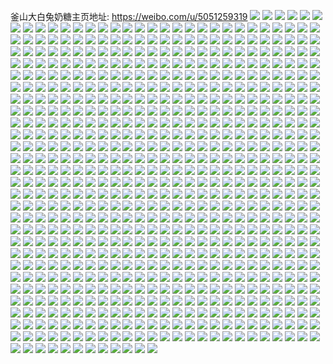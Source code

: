 釜山大白兔奶糖主页地址: https://weibo.com/u/5051259319 
![](https://wx4.sinaimg.cn/mw2000/005vQzivly1h8s12c1ojtj31o01o07wh.jpg) 
![](https://wx4.sinaimg.cn/mw2000/005vQzivly1h8s12edzi9j31o01o0e81.jpg) 
![](https://wx4.sinaimg.cn/mw2000/005vQzivly1h8s12ot59ej32c02c0npe.jpg) 
![](https://wx4.sinaimg.cn/mw2000/005vQzivly1h8s12qerikj325n25nx6p.jpg) 
![](https://wx4.sinaimg.cn/mw2000/005vQzivly1h8dmtsgbwcj30n00p6wig.jpg) 
![](https://wx4.sinaimg.cn/mw2000/005vQzivly1h8bzdpztocj31i51i54qf.jpg) 
![](https://wx4.sinaimg.cn/mw2000/005vQzivly1h8bzdnp9byj31o01o0qv5.jpg) 
![](https://wx4.sinaimg.cn/mw2000/005vQzivly1h8bzdp9x42j31o01o04qq.jpg) 
![](https://wx4.sinaimg.cn/mw2000/005vQzivly1h8bzdmaazhj31o01o0hdt.jpg) 
![](https://wx4.sinaimg.cn/mw2000/005vQzivly1h8bzdte116j32c02c0npd.jpg) 
![](https://wx4.sinaimg.cn/mw2000/005vQzivly1h8bzduf6y8j32c02c0x6p.jpg) 
![](https://wx4.sinaimg.cn/mw2000/005vQzivly1h8bzdv3fo9j31o01o0e81.jpg) 
![](https://wx4.sinaimg.cn/mw2000/005vQzivly1h7qig08lzdj30n01dstfx.jpg) 
![](https://wx4.sinaimg.cn/mw2000/005vQzivly1h77k68k82bj31og1oghdt.jpg) 
![](https://wx4.sinaimg.cn/mw2000/005vQzivly1h77k69orqqj31o01o0tgs.jpg) 
![](https://wx4.sinaimg.cn/mw2000/005vQzivly1h77k6b3pxej31o01o0amo.jpg) 
![](https://wx4.sinaimg.cn/mw2000/005vQzivly1h77k6ck1tyj31o01o0qfu.jpg) 
![](https://wx4.sinaimg.cn/mw2000/005vQzivly1h77k6hvoxfj313p13p79t.jpg) 
![](https://wx4.sinaimg.cn/mw2000/005vQzivly1h77k6jd4bqj31o01o0b2a.jpg) 
![](https://wx4.sinaimg.cn/mw2000/005vQzivly1h77k6k1pyxj31dt1dt7wh.jpg) 
![](https://wx4.sinaimg.cn/mw2000/005vQzivly1h6mosugth7j321f2pwhdu.jpg) 
![](https://wx4.sinaimg.cn/mw2000/005vQzivly1h6mosqqj3ej32c03404qq.jpg) 
![](https://wx4.sinaimg.cn/mw2000/005vQzivly1h6mossmggbj32c034016i.jpg) 
![](https://wx4.sinaimg.cn/mw2000/005vQzivly1h6moswezk6j32a631k7wi.jpg) 
![](https://wx4.sinaimg.cn/mw2000/005vQzivly1h6most7r6jj31mb17rqnf.jpg) 
![](https://wx4.sinaimg.cn/mw2000/005vQzivly1h6gyb1thxqj31o01o0x6p.jpg) 
![](https://wx4.sinaimg.cn/mw2000/005vQzivly1h6gyaysni4j32c02c0k6k.jpg) 
![](https://wx4.sinaimg.cn/mw2000/005vQzivly1h6gahcwqqwj30n01dstw4.jpg) 
![](https://wx4.sinaimg.cn/mw2000/005vQzivly1h5mme4k4lnj30n01ds7wh.jpg) 
![](https://wx4.sinaimg.cn/mw2000/005vQzivly1h5j7e4z008j30n01dsgru.jpg) 
![](https://wx4.sinaimg.cn/mw2000/005vQzivly1h5eqrs3acuj30n01dswso.jpg) 
![](https://wx4.sinaimg.cn/mw2000/005vQzivly1h5ep0ui3dvj31bj1ez7wh.jpg) 
![](https://wx4.sinaimg.cn/mw2000/005vQzivly1h5ep0wio1wj3334334hdu.jpg) 
![](https://wx4.sinaimg.cn/mw2000/005vQzivly1h5ep0xk0zwj31o01o0npd.jpg) 
![](https://wx4.sinaimg.cn/mw2000/005vQzivly1h5ep0stxkzj32un2un4qr.jpg) 
![](https://wx4.sinaimg.cn/mw2000/005vQzivly1h5ep0yh2dhj31o01o07wh.jpg) 
![](https://wx4.sinaimg.cn/mw2000/005vQzivly1h5ep10dvr5j3332332u0y.jpg) 
![](https://wx4.sinaimg.cn/mw2000/005vQzivly1h5asah19soj30mz0zpmxw.jpg) 
![](https://wx4.sinaimg.cn/mw2000/005vQzivly1h5a0rdcz0yj31jk2bc4qr.jpg) 
![](https://wx4.sinaimg.cn/mw2000/005vQzivly1h4xfveh2xyj30l30l30vd.jpg) 
![](https://wx4.sinaimg.cn/mw2000/005vQzivly1h4ujkydm2jj30n01dsaw2.jpg) 
![](https://wx4.sinaimg.cn/mw2000/005vQzivly1h4axobcvamj30n01ds1kx.jpg) 
![](https://wx4.sinaimg.cn/mw2000/005vQzivly1h4a8e4y7c8j32c02c04qq.jpg) 
![](https://wx4.sinaimg.cn/mw2000/005vQzivly1h4a8e7cqzwj32c02c0hdt.jpg) 
![](https://wx4.sinaimg.cn/mw2000/005vQzivly1h4a8e9zfahj32c02c0e83.jpg) 
![](https://wx4.sinaimg.cn/mw2000/005vQzivly1h3z7nokn2yj30mz0b8wge.jpg) 
![](https://wx4.sinaimg.cn/mw2000/005vQzivly1h3gpcs963yj30n01dsh81.jpg) 
![](https://wx4.sinaimg.cn/mw2000/005vQzivly1h3dod6qevcj315o2byx1e.jpg) 
![](https://wx4.sinaimg.cn/mw2000/005vQzivly1h3dod5i32zj315o2bcnk4.jpg) 
![](https://wx4.sinaimg.cn/mw2000/005vQzivly1h3dod38n8hj32c02c0u0y.jpg) 
![](https://wx4.sinaimg.cn/mw2000/005vQzivly1h3dodbc1ghj32c02c0kjp.jpg) 
![](https://wx4.sinaimg.cn/mw2000/005vQzivly1h3dod4yajnj32801o01ky.jpg) 
![](https://wx4.sinaimg.cn/mw2000/005vQzivly1h3doddgbpzj31kw35shdu.jpg) 
![](https://wx4.sinaimg.cn/mw2000/005vQzivly1h3dodfs5o0j31kw35snpe.jpg) 
![](https://wx4.sinaimg.cn/mw2000/005vQzivly1h39affzp7vj30n01dsq83.jpg) 
![](https://wx4.sinaimg.cn/mw2000/005vQzivly1h323ulezrhj31jk2bcax4.jpg) 
![](https://wx4.sinaimg.cn/mw2000/005vQzivly1h2yrztukv9j30n01ds1kx.jpg) 
![](https://wx4.sinaimg.cn/mw2000/005vQzivly1h2o5oe1stmj33344bkqv8.jpg) 
![](https://wx4.sinaimg.cn/mw2000/005vQzivly1h2chjhb4ryj30n01ds1fn.jpg) 
![](https://wx4.sinaimg.cn/mw2000/005vQzivly1h218h5tn5vj30xc2s07wh.jpg) 
![](https://wx4.sinaimg.cn/mw2000/005vQzivly1h1wn89z2q2j32bv2bve82.jpg) 
![](https://wx4.sinaimg.cn/mw2000/005vQzivly1h1ugl1mvywj30n01dsk13.jpg) 
![](https://wx4.sinaimg.cn/mw2000/005vQzivly1h1ugl2uqnmj30dc07imx3.jpg) 
![](https://wx4.sinaimg.cn/mw2000/005vQzivly1h1l4k54mruj315o2bckjl.jpg) 
![](https://wx4.sinaimg.cn/mw2000/005vQzivly1h1l4k6pb0ij315o2bc4qp.jpg) 
![](https://wx4.sinaimg.cn/mw2000/005vQzivly1h1l4k2pqwyj315o2bc7wh.jpg) 
![](https://wx4.sinaimg.cn/mw2000/005vQzivly1h1l4k91ow3j315o2bckjl.jpg) 
![](https://wx4.sinaimg.cn/mw2000/005vQzivly1h1f5n3pffcj30u00u0n0t.jpg) 
![](https://wx4.sinaimg.cn/mw2000/005vQzivly1h1bt22hdsaj315o2bcqv5.jpg) 
![](https://wx4.sinaimg.cn/mw2000/005vQzivly1h1bt25vh79j315o2bce82.jpg) 
![](https://wx4.sinaimg.cn/mw2000/005vQzivly1h1bt1szbufj315o2bcqv5.jpg) 
![](https://wx4.sinaimg.cn/mw2000/005vQzivly1h1bt1va5sdj315o2bchdt.jpg) 
![](https://wx4.sinaimg.cn/mw2000/005vQzivly1h1bt1xxthlj315o2bcu0x.jpg) 
![](https://wx4.sinaimg.cn/mw2000/005vQzivly1h1bt20487sj315o2bckjl.jpg) 
![](https://wx4.sinaimg.cn/mw2000/005vQzivly1h13qa7jkqvj328p2zm4qr.jpg) 
![](https://wx4.sinaimg.cn/mw2000/005vQzivly1h13qajkcqrj326y2x9e84.jpg) 
![](https://wx4.sinaimg.cn/mw2000/005vQzivly1h0xz2680q4j30mz0zm10q.jpg) 
![](https://wx4.sinaimg.cn/mw2000/005vQzivly1h0xy9wkwk5j34mo3347wn.jpg) 
![](https://wx4.sinaimg.cn/mw2000/005vQzivly1h0xy8cuoxsj34mo3341l0.jpg) 
![](https://wx4.sinaimg.cn/mw2000/005vQzivly1h0xy8iolpxj34mo334qv7.jpg) 
![](https://wx4.sinaimg.cn/mw2000/005vQzivly1h0xy9j2tn4j334022ou0x.jpg) 
![](https://wx4.sinaimg.cn/mw2000/005vQzivly1h0xy9ly4l3j32c02c0qv5.jpg) 
![](https://wx4.sinaimg.cn/mw2000/005vQzivly1h0qoyzztmxj30n01dstgr.jpg) 
![](https://wx4.sinaimg.cn/mw2000/005vQzivly1gzsaw0kds1j3156156kgn.jpg) 
![](https://wx4.sinaimg.cn/mw2000/005vQzivly1gzsaw219unj31n31n34qp.jpg) 
![](https://wx4.sinaimg.cn/mw2000/005vQzivly1gzsaw4mkbhj32a32c0qv5.jpg) 
![](https://wx4.sinaimg.cn/mw2000/005vQzivly1gzehuh7gzvj31o01o01kx.jpg) 
![](https://wx4.sinaimg.cn/mw2000/005vQzivly1gzc59su0p2j30ko0kowif.jpg) 
![](https://wx4.sinaimg.cn/mw2000/005vQzivly1gzc59vbep4j31o01o0b29.jpg) 
![](https://wx4.sinaimg.cn/mw2000/005vQzivly1gzc59xmn54j31o01o0b29.jpg) 
![](https://wx4.sinaimg.cn/mw2000/005vQzivly1gzc5a2sftij31o01o0hdt.jpg) 
![](https://wx4.sinaimg.cn/mw2000/005vQzivly1gzc5a5h4ipj31o01o0b29.jpg) 
![](https://wx4.sinaimg.cn/mw2000/005vQzivly1gzc5a7x1q3j31o01o07wh.jpg) 
![](https://wx4.sinaimg.cn/mw2000/005vQzivly1gz9ivjjykxj30n01dsqpd.jpg) 
![](https://wx4.sinaimg.cn/mw2000/005vQzivly1gz9auwjyw7j30zk0zkag2.jpg) 
![](https://wx4.sinaimg.cn/mw2000/005vQzivly1gz0kkit1cvj30n00g9n1i.jpg) 
![](https://wx4.sinaimg.cn/mw2000/005vQzivly1gyyfur3yntj327t27t1ky.jpg) 
![](https://wx4.sinaimg.cn/mw2000/005vQzivly1gyyfuut9koj31nw1nwe81.jpg) 
![](https://wx4.sinaimg.cn/mw2000/005vQzivly1gyyg2hp2vlj30mi0u00yj.jpg) 
![](https://wx4.sinaimg.cn/mw2000/005vQzivly1gyyg1i2cfhj315o2bce56.jpg) 
![](https://wx4.sinaimg.cn/mw2000/005vQzivly1gyiqerv7ivj31nw1nwb29.jpg) 
![](https://wx4.sinaimg.cn/mw2000/005vQzivly1gyiqesghf0j31nw1nw1kx.jpg) 
![](https://wx4.sinaimg.cn/mw2000/005vQzivly1gyinw7dkudj30n01ds1g7.jpg) 
![](https://wx4.sinaimg.cn/mw2000/005vQzivly1gy55tuszikj315o1qi1kx.jpg) 
![](https://wx4.sinaimg.cn/mw2000/005vQzivly1gxuylq0c71j31nz1nz7wh.jpg) 
![](https://wx4.sinaimg.cn/mw2000/005vQzivly1gxuylosjanj31o01o04qp.jpg) 
![](https://wx4.sinaimg.cn/mw2000/005vQzivly1gxuyowj74fj31o01o0e81.jpg) 
![](https://wx4.sinaimg.cn/mw2000/005vQzivly1gxuyozlhbtj31o01o04qp.jpg) 
![](https://wx4.sinaimg.cn/mw2000/005vQzivly1gxuyoxxzi0j31o01o0kjl.jpg) 
![](https://wx4.sinaimg.cn/mw2000/005vQzivly1gxuylvvh57j30yw0ywwrx.jpg) 
![](https://wx4.sinaimg.cn/mw2000/005vQzivly1gxuyplz4okj32c02c0npe.jpg) 
![](https://wx4.sinaimg.cn/mw2000/005vQzivly1gxtx9ll63hj30jo1dpdin.jpg) 
![](https://wx4.sinaimg.cn/mw2000/005vQzivly1gxdimbe2hnj30m6034q31.jpg) 
![](https://wx4.sinaimg.cn/mw2000/005vQzivly1gx8klvn15ij30n01ds7pf.jpg) 
![](https://wx4.sinaimg.cn/mw2000/005vQzivly1gx7b3uuus2j31o01o0qtf.jpg) 
![](https://wx4.sinaimg.cn/mw2000/005vQzivly1gx7b3v9cioj31o01o0x6g.jpg) 
![](https://wx4.sinaimg.cn/mw2000/005vQzivgy1gx6gbtpfxkj30n01dsqil.jpg) 
![](https://wx4.sinaimg.cn/mw2000/005vQzivly1gx4wk71awaj30n01dston.jpg) 
![](https://wx4.sinaimg.cn/mw2000/005vQzivly1gx10zusfpwj30mz0kn3zd.jpg) 
![](https://wx4.sinaimg.cn/mw2000/005vQzivly1gwx0gqryrfj33402c0kjm.jpg) 
![](https://wx4.sinaimg.cn/mw2000/005vQzivly1gwx0gs9jpvj33402c0u0y.jpg) 
![](https://wx4.sinaimg.cn/mw2000/005vQzivly1gwx0gtj9bsj32c02c0kjm.jpg) 
![](https://wx4.sinaimg.cn/mw2000/005vQzivly1gwx0guqwasj32c02c0x6p.jpg) 
![](https://wx4.sinaimg.cn/mw2000/005vQzivly1gwx0h38c80j316b16bttz.jpg) 
![](https://wx4.sinaimg.cn/mw2000/005vQzivly1gwx0gyuj0sj31zq1zqha4.jpg) 
![](https://wx4.sinaimg.cn/mw2000/005vQzivly1gwx0gy96i3j32c02c0x6r.jpg) 
![](https://wx4.sinaimg.cn/mw2000/005vQzivly1gwx0htf2jgj30u00u0qbg.jpg) 
![](https://wx4.sinaimg.cn/mw2000/005vQzivly1gwx0gwik9uj32c02c0kjo.jpg) 
![](https://wx4.sinaimg.cn/mw2000/005vQzivly1gwx0h0jzdtj32c02c07wi.jpg) 
![](https://wx4.sinaimg.cn/mw2000/005vQzivly1gwx0gzmgt3j32c02c04qp.jpg) 
![](https://wx4.sinaimg.cn/mw2000/005vQzivly1gwx0h2no0nj32c02c0b29.jpg) 
![](https://wx4.sinaimg.cn/mw2000/005vQzivly1gwsv7nssyjj31o0280u0x.jpg) 
![](https://wx4.sinaimg.cn/mw2000/005vQzivly1gwsv7lea3hj31o0280x6p.jpg) 
![](https://wx4.sinaimg.cn/mw2000/005vQzivly1gwsvbfnwt3j31o01o0hdt.jpg) 
![](https://wx4.sinaimg.cn/mw2000/005vQzivly1gwsvcgmomzj30t20t813y.jpg) 
![](https://wx4.sinaimg.cn/mw2000/005vQzivly1gwkeq0o31vj31o01o04qp.jpg) 
![](https://wx4.sinaimg.cn/mw2000/005vQzivly1gwbjix50a9j31hp1hp4qp.jpg) 
![](https://wx4.sinaimg.cn/mw2000/005vQzivly1gwbjixw87vj318t18t15p.jpg) 
![](https://wx4.sinaimg.cn/mw2000/005vQzivly1gwbjivdr82j32c02c0e81.jpg) 
![](https://wx4.sinaimg.cn/mw2000/005vQzivly1gwbjitfhrqj33402c0kjm.jpg) 
![](https://wx4.sinaimg.cn/mw2000/005vQzivly1gw41lnac9yj30n01ds1kx.jpg) 
![](https://wx4.sinaimg.cn/mw2000/005vQzivly1gw2xjghpzbj31v71v7x6q.jpg) 
![](https://wx4.sinaimg.cn/mw2000/005vQzivly1gw2xjhbk20j31k81k8x6p.jpg) 
![](https://wx4.sinaimg.cn/mw2000/005vQzivly1gw2xjfjga1j31cy1cytoh.jpg) 
![](https://wx4.sinaimg.cn/mw2000/005vQzivly1gw2xji2sxnj31fo1foqv5.jpg) 
![](https://wx4.sinaimg.cn/mw2000/005vQzivly1gvzeg150exj30me0me0v1.jpg) 
![](https://wx4.sinaimg.cn/mw2000/005vQzivly1gvvg0ov3pcj30n01ds7jz.jpg) 
![](https://wx4.sinaimg.cn/mw2000/005vQzivly1gvnxbzzzf1j62c02c04qq02.jpg) 
![](https://wx4.sinaimg.cn/mw2000/005vQzivly1gvm3bibtvbj31it1it7ni.jpg) 
![](https://wx4.sinaimg.cn/mw2000/005vQzivly1gvg9tq5c4zj60bo0bomxl02.jpg) 
![](https://wx4.sinaimg.cn/mw2000/005vQzivly1gvfrb2jdyaj62c02c07wi02.jpg) 
![](https://wx4.sinaimg.cn/mw2000/005vQzivly1gvduop5gooj61d31d3e1502.jpg) 
![](https://wx4.sinaimg.cn/mw2000/005vQzivly1gvduopmfnzj617j17jk0t02.jpg) 
![](https://wx4.sinaimg.cn/mw2000/005vQzivly1gvbromxn0fj625x25xu0x02.jpg) 
![](https://wx4.sinaimg.cn/mw2000/005vQzivly1gv8x0sp3z5j60mz0k2gpa02.jpg) 
![](https://wx4.sinaimg.cn/mw2000/005vQzivly1gv8x0sx1gkj60mz0k7wil02.jpg) 
![](https://wx4.sinaimg.cn/mw2000/005vQzivly1gv86gmz9gkj62c02c0hdu02.jpg) 
![](https://wx4.sinaimg.cn/mw2000/005vQzivly1gv86c6od24j32c02c01kz.jpg) 
![](https://wx4.sinaimg.cn/mw2000/005vQzivly1gv865ho7d4j62c02c0hdu02.jpg) 
![](https://wx4.sinaimg.cn/mw2000/005vQzivly1gv865c8bn9j62c02c0hdu02.jpg) 
![](https://wx4.sinaimg.cn/mw2000/005vQzivly1gv865jolq7j32c02c0npe.jpg) 
![](https://wx4.sinaimg.cn/mw2000/005vQzivly1gv86gq9nqjj62c02c0x6q02.jpg) 
![](https://wx4.sinaimg.cn/mw2000/005vQzivly1gv865oftopj62c02c0hdu02.jpg) 
![](https://wx4.sinaimg.cn/mw2000/005vQzivly1gv865dn83pj32c02c07wi.jpg) 
![](https://wx4.sinaimg.cn/mw2000/005vQzivly1gv865ew1jqj62c02c0b2a02.jpg) 
![](https://wx4.sinaimg.cn/mw2000/005vQzivly1gv865l2vsvj62c02c0u0x02.jpg) 
![](https://wx4.sinaimg.cn/mw2000/005vQzivly1gv865mnokej32c02c01kz.jpg) 
![](https://wx4.sinaimg.cn/mw2000/005vQzivly1gv865qcrqqj32c02c01ky.jpg) 
![](https://wx4.sinaimg.cn/mw2000/005vQzivly1gv865sec0wj62c02c0b2a02.jpg) 
![](https://wx4.sinaimg.cn/mw2000/005vQzivly1gv868y9o91j62c02c0e8202.jpg) 
![](https://wx4.sinaimg.cn/mw2000/005vQzivly1gv865a7mspj62c02c01kz02.jpg) 
![](https://wx4.sinaimg.cn/mw2000/005vQzivly1gv86c8docsj62c02c04qq02.jpg) 
![](https://wx4.sinaimg.cn/mw2000/005vQzivly1gv86ca7f1sj62c02c0npe02.jpg) 
![](https://wx4.sinaimg.cn/mw2000/005vQzivly1gv86gsvue9j62c02c0hdu02.jpg) 
![](https://wx4.sinaimg.cn/mw2000/005vQzivly1gv81ozvx12j60n01dsh5u02.jpg) 
![](https://wx4.sinaimg.cn/mw2000/005vQzivly1gv71huts95j635s35snpg02.jpg) 
![](https://wx4.sinaimg.cn/mw2000/005vQzivly1gv71gyu4taj635s35su0z02.jpg) 
![](https://wx4.sinaimg.cn/mw2000/005vQzivly1gv71j3bol6j315o2bc4qp.jpg) 
![](https://wx4.sinaimg.cn/mw2000/005vQzivly1gv71glgivbj30xc2s0nhz.jpg) 
![](https://wx4.sinaimg.cn/mw2000/005vQzivly1gv71j0eg91j615o2bc7wh02.jpg) 
![](https://wx4.sinaimg.cn/mw2000/005vQzivly1gv71hwwzdej32c02c0e81.jpg) 
![](https://wx4.sinaimg.cn/mw2000/005vQzivly1gv71ibbhwgj62c02c0x6q02.jpg) 
![](https://wx4.sinaimg.cn/mw2000/005vQzivly1gv71iitv3cj32c02c0npf.jpg) 
![](https://wx4.sinaimg.cn/mw2000/005vQzivly1gv71imjkm7j32c02c0kjm.jpg) 
![](https://wx4.sinaimg.cn/mw2000/005vQzivly1gv71iylfz3j62c02c0qv602.jpg) 
![](https://wx4.sinaimg.cn/mw2000/005vQzivly1gv71j8oh5kj62c02c0hdu02.jpg) 
![](https://wx4.sinaimg.cn/mw2000/005vQzivly1gv71i38q0bj6340340hdu02.jpg) 
![](https://wx4.sinaimg.cn/mw2000/005vQzivly1gv5r5px43fj60n00ue7bs02.jpg) 
![](https://wx4.sinaimg.cn/mw2000/005vQzivly1gv5r5p8hrlj60sg0i5n1u02.jpg) 
![](https://wx4.sinaimg.cn/mw2000/005vQzivly1gv5r5qe0prj60ob0sgjw802.jpg) 
![](https://wx4.sinaimg.cn/mw2000/005vQzivly1gv4ojtcgupj60xc2r1e8102.jpg) 
![](https://wx4.sinaimg.cn/mw2000/005vQzivly1gv4ojqvzthj60xc3pcqv502.jpg) 
![](https://wx4.sinaimg.cn/mw2000/005vQzivly1gv4el19s7uj60b20b274s02.jpg) 
![](https://wx4.sinaimg.cn/mw2000/005vQzivly1gv1ditpvksj60mf0j1abq02.jpg) 
![](https://wx4.sinaimg.cn/mw2000/005vQzivly1gv04ix84sbj60mx0iujuk02.jpg) 
![](https://wx4.sinaimg.cn/mw2000/005vQzivly1gv04iyrwf8j60u00nw7a402.jpg) 
![](https://wx4.sinaimg.cn/mw2000/005vQzivly1gv04lplpa4j60h70bsq5002.jpg) 
![](https://wx4.sinaimg.cn/mw2000/005vQzivly1guyjbhxsbpj60n01dstj902.jpg) 
![](https://wx4.sinaimg.cn/mw2000/005vQzivly1guyjbh85orj60l70huju302.jpg) 
![](https://wx4.sinaimg.cn/mw2000/005vQzivly1gut7srfu73j62602604qp02.jpg) 
![](https://wx4.sinaimg.cn/mw2000/005vQzivly1gut7spp4dsj61jz1jztsd02.jpg) 
![](https://wx4.sinaimg.cn/mw2000/005vQzivly1gusvv3r2clj62c02c07wi02.jpg) 
![](https://wx4.sinaimg.cn/mw2000/005vQzivly1gur2wkgbuhj60pm0obgpr02.jpg) 
![](https://wx4.sinaimg.cn/mw2000/005vQzivly1guqg11hufij60n01dsaf002.jpg) 
![](https://wx4.sinaimg.cn/mw2000/005vQzivly1guogc36tw8j60n01dsth002.jpg) 
![](https://wx4.sinaimg.cn/mw2000/005vQzivly1guo443oehzj60il0ilabl02.jpg) 
![](https://wx4.sinaimg.cn/mw2000/005vQzivly1gujygh0aq7j60n012mtga02.jpg) 
![](https://wx4.sinaimg.cn/mw2000/005vQzivly1guhgk8ohmdj60n01dsauk02.jpg) 
![](https://wx4.sinaimg.cn/mw2000/005vQzivly1guhf1s9kwvj63402c04qp02.jpg) 
![](https://wx4.sinaimg.cn/mw2000/005vQzivly1guhf1umfpyj63402c0x6q02.jpg) 
![](https://wx4.sinaimg.cn/mw2000/005vQzivly1guhf1wdpcnj62c02c0e8202.jpg) 
![](https://wx4.sinaimg.cn/mw2000/005vQzivly1guhf1z4pzsj63402c0b2b02.jpg) 
![](https://wx4.sinaimg.cn/mw2000/005vQzivly1gue990ba2tj61481kw1kx02.jpg) 
![](https://wx4.sinaimg.cn/mw2000/005vQzivly1gue991mtaoj607y0b8q4402.jpg) 
![](https://wx4.sinaimg.cn/mw2000/005vQzivly1gue991uoz3j6054054jrg02.jpg) 
![](https://wx4.sinaimg.cn/mw2000/005vQzivly1gue992gr68j609w09wabz02.jpg) 
![](https://wx4.sinaimg.cn/mw2000/005vQzivly1gu9ldw06lej60u00u0jw102.jpg) 
![](https://wx4.sinaimg.cn/mw2000/005vQzivly1gu2o56y5bdj62c02c0u0y02.jpg) 
![](https://wx4.sinaimg.cn/mw2000/005vQzivly1gu2o53woaoj61hg1hgx1v02.jpg) 
![](https://wx4.sinaimg.cn/mw2000/005vQzivly1gu2cm8wsvrj62c02c0qv502.jpg) 
![](https://wx4.sinaimg.cn/mw2000/005vQzivly1gu09m9hlyvj60n00n30v102.jpg) 
![](https://wx4.sinaimg.cn/mw2000/005vQzivly1gtz2qsu0eqj60c90c9tb102.jpg) 
![](https://wx4.sinaimg.cn/mw2000/005vQzivly1gtx1bflvrqj60oc0ocq6102.jpg) 
![](https://wx4.sinaimg.cn/mw2000/005vQzivly1gtvotq250wj61o01o07wi02.jpg) 
![](https://wx4.sinaimg.cn/mw2000/005vQzivly1gttbszfflqj62c02c07wk02.jpg) 
![](https://wx4.sinaimg.cn/mw2000/005vQzivly1gtooai2kwqj61o01o0npd02.jpg) 
![](https://wx4.sinaimg.cn/mw2000/005vQzivly1gtooac9mm3j61o01o0u0x02.jpg) 
![](https://wx4.sinaimg.cn/mw2000/005vQzivly1gtooacpxp9j30so0so12p.jpg) 
![](https://wx4.sinaimg.cn/mw2000/005vQzivly1gtooade0yoj60wx0wx17t02.jpg) 
![](https://wx4.sinaimg.cn/mw2000/005vQzivly1gtoo9zsiutj32c02c0kc5.jpg) 
![](https://wx4.sinaimg.cn/mw2000/005vQzivly1gtoobrgekhj62c02c07wh02.jpg) 
![](https://wx4.sinaimg.cn/mw2000/005vQzivly1gtooanb5efj620a20a7wi02.jpg) 
![](https://wx4.sinaimg.cn/mw2000/005vQzivly1gtooa52p5ej61w41w4x6q02.jpg) 
![](https://wx4.sinaimg.cn/mw2000/005vQzivly1gtooakl8ttj60lc0lcafm02.jpg) 
![](https://wx4.sinaimg.cn/mw2000/005vQzivly1gtoid6fh5pj62c02c0hdu02.jpg) 
![](https://wx4.sinaimg.cn/mw2000/005vQzivly1gtnqb58x2cj60n00ohq7n02.jpg) 
![](https://wx4.sinaimg.cn/mw2000/005vQzivly1gtnikxsn7hj62c02c0tv902.jpg) 
![](https://wx4.sinaimg.cn/mw2000/005vQzivly1gtnil1dz8ij62c02c07wh02.jpg) 
![](https://wx4.sinaimg.cn/mw2000/005vQzivly1gtnil96evij62c02c07wi02.jpg) 
![](https://wx4.sinaimg.cn/mw2000/005vQzivly1gtnilahxc2j62c02c0x4s02.jpg) 
![](https://wx4.sinaimg.cn/mw2000/005vQzivly1gtnh1d1ocnj61o01o0hdt02.jpg) 
![](https://wx4.sinaimg.cn/mw2000/005vQzivly1gtnh1ag398j61p31o0b2902.jpg) 
![](https://wx4.sinaimg.cn/mw2000/005vQzivly1gtnh1dxhngj61o01o04od02.jpg) 
![](https://wx4.sinaimg.cn/mw2000/005vQzivly1gtnh1g6k19j61o01o01kx02.jpg) 
![](https://wx4.sinaimg.cn/mw2000/005vQzivly1gtl2pfwakhj60j30hawhp02.jpg) 
![](https://wx4.sinaimg.cn/mw2000/005vQzivly1gtaqw6v8y0j30r30i376z.jpg) 
![](https://wx4.sinaimg.cn/mw2000/005vQzivly1gtaqw7p5cmj30gb0gbgoa.jpg) 
![](https://wx4.sinaimg.cn/mw2000/005vQzivly1gtaqw8iewsj30ty0mhtcr.jpg) 
![](https://wx4.sinaimg.cn/mw2000/005vQzivly1gtaqw6iac9j30ax0ax3zv.jpg) 
![](https://wx4.sinaimg.cn/mw2000/005vQzivly1gt7cpgkfz9j31b20s0tdn.jpg) 
![](https://wx4.sinaimg.cn/mw2000/005vQzivly1gt2abi2f89j30mz0j7gqn.jpg) 
![](https://wx4.sinaimg.cn/mw2000/005vQzivly1gsy9xm132lj60n01ds17s02.jpg) 
![](https://wx4.sinaimg.cn/mw2000/005vQzivly1gsy89qstekj32c02c0b2a.jpg) 
![](https://wx4.sinaimg.cn/mw2000/005vQzivly1gsy89tbbawj32c02c0hdu.jpg) 
![](https://wx4.sinaimg.cn/mw2000/005vQzivly1gsy89uhq4rj32c02c0b2a.jpg) 
![](https://wx4.sinaimg.cn/mw2000/005vQzivly1gsy89vmye8j62c02c0b2a02.jpg) 
![](https://wx4.sinaimg.cn/mw2000/005vQzivly1gsy89ov7nqj32c02c0qv6.jpg) 
![](https://wx4.sinaimg.cn/mw2000/005vQzivly1gsy89xomy9j32c02c0kjm.jpg) 
![](https://wx4.sinaimg.cn/mw2000/005vQzivly1gsy89zyl5aj32c02c0npe.jpg) 
![](https://wx4.sinaimg.cn/mw2000/005vQzivly1gsy8a0cbtij30gi0xcjsl.jpg) 
![](https://wx4.sinaimg.cn/mw2000/005vQzivly1gsy8a0md59j30u01hcq6a.jpg) 
![](https://wx4.sinaimg.cn/mw2000/005vQzivly1gsuhru66daj30d00d6wey.jpg) 
![](https://wx4.sinaimg.cn/mw2000/005vQzivly1gsr7vmhih9j30ik0jst9m.jpg) 
![](https://wx4.sinaimg.cn/mw2000/005vQzivly1gspjzlepb0j30b008uaat.jpg) 
![](https://wx4.sinaimg.cn/mw2000/005vQzivly1gspilwmq57j327e27ehdt.jpg) 
![](https://wx4.sinaimg.cn/mw2000/005vQzivly1gspilnjz72j31x91x9nhu.jpg) 
![](https://wx4.sinaimg.cn/mw2000/005vQzivly1gspilv9gohj32c02c0npd.jpg) 
![](https://wx4.sinaimg.cn/mw2000/005vQzivly1gspilsv2vyj32c02c0npd.jpg) 
![](https://wx4.sinaimg.cn/mw2000/005vQzivly1gspilqlsmmj32c02c04qp.jpg) 
![](https://wx4.sinaimg.cn/mw2000/005vQzivly1gspilnzvnuj30sg0sgaig.jpg) 
![](https://wx4.sinaimg.cn/mw2000/005vQzivly1gspilmuxmvj30u00u011c.jpg) 
![](https://wx4.sinaimg.cn/mw2000/005vQzivly1gspilu3bkij30u0140n98.jpg) 
![](https://wx4.sinaimg.cn/mw2000/005vQzivly1gspilrercaj30u0140k3r.jpg) 
![](https://wx4.sinaimg.cn/mw2000/005vQzivly1gsgr18g1atj31o01o0hdt.jpg) 
![](https://wx4.sinaimg.cn/mw2000/005vQzivly1gsgenwnyzoj30mz0frdhx.jpg) 
![](https://wx4.sinaimg.cn/mw2000/005vQzivly1gsd5zqcssoj30ew0v4k2n.jpg) 
![](https://wx4.sinaimg.cn/mw2000/005vQzivly1gsakxe47yfj30n01dswv0.jpg) 
![](https://wx4.sinaimg.cn/mw2000/005vQzivly1grz3lyba2gj30jk135wmq.jpg) 
![](https://wx4.sinaimg.cn/mw2000/005vQzivly1grz3m09py6j30jx0e5tbn.jpg) 
![](https://wx4.sinaimg.cn/mw2000/005vQzivly1grrggmhlw8j30l10j90uf.jpg) 
![](https://wx4.sinaimg.cn/mw2000/005vQzivly1grq1oxh8txj32c02c0e82.jpg) 
![](https://wx4.sinaimg.cn/mw2000/005vQzivly1grgt2si8ufj316l16l7ic.jpg) 
![](https://wx4.sinaimg.cn/mw2000/005vQzivly1grgt2qsak0j61kw1kwh0o02.jpg) 
![](https://wx4.sinaimg.cn/mw2000/005vQzivly1grgt2t19gfj30ih0ihq6n.jpg) 
![](https://wx4.sinaimg.cn/mw2000/005vQzivly1grfw9yr2lyj30n03ft4qp.jpg) 
![](https://wx4.sinaimg.cn/mw2000/005vQzivly1grfidvkc57j30n013g1kx.jpg) 
![](https://wx4.sinaimg.cn/mw2000/005vQzivly1grekh48mowj30iy0iy79q.jpg) 
![](https://wx4.sinaimg.cn/mw2000/005vQzivly1grc2qa6hvcj32c02c0hdu.jpg) 
![](https://wx4.sinaimg.cn/mw2000/005vQzivly1gr593tabo2j30pd0eadht.jpg) 
![](https://wx4.sinaimg.cn/mw2000/005vQzivly1gr596wb78gj30my0kutby.jpg) 
![](https://wx4.sinaimg.cn/mw2000/005vQzivly1gr593syuqpj60ud0h376j02.jpg) 
![](https://wx4.sinaimg.cn/mw2000/005vQzivly1gr1qryl421j30n01dsnpd.jpg) 
![](https://wx4.sinaimg.cn/mw2000/005vQzivly1gqz2ag9t7uj30u00ttapz.jpg) 
![](https://wx4.sinaimg.cn/mw2000/005vQzivly1gqxzva30czj30mz0gldhk.jpg) 
![](https://wx4.sinaimg.cn/mw2000/005vQzivly1gqxwkqco4vj30u00u0wnl.jpg) 
![](https://wx4.sinaimg.cn/mw2000/005vQzivly1gqv3l2xm76j30ku1ace81.jpg) 
![](https://wx4.sinaimg.cn/mw2000/005vQzivly1gqq702rbpej30gt0gtq5m.jpg) 
![](https://wx4.sinaimg.cn/mw2000/005vQzivly1gqq702hetpj30n00mcn33.jpg) 
![](https://wx4.sinaimg.cn/mw2000/005vQzivly1gqpz9ioubwj30u013v438.jpg) 
![](https://wx4.sinaimg.cn/mw2000/005vQzivly1gqpxtso76qj30fk0jq407.jpg) 
![](https://wx4.sinaimg.cn/mw2000/005vQzivly1gqjecbisx1j307c07cdgh.jpg) 
![](https://wx4.sinaimg.cn/mw2000/005vQzivly1gqh5yqra8dj30u00u0jxg.jpg) 
![](https://wx4.sinaimg.cn/mw2000/005vQzivly1gqh5yrqe1mj30u00u0dl5.jpg) 
![](https://wx4.sinaimg.cn/mw2000/005vQzivly1gqh5yqc062j30u00u044k.jpg) 
![](https://wx4.sinaimg.cn/mw2000/005vQzivly1gq909o0ahoj30mf0j140w.jpg) 
![](https://wx4.sinaimg.cn/mw2000/005vQzivly1gq6su7ub8zj30u00yodr7.jpg) 
![](https://wx4.sinaimg.cn/mw2000/005vQzivly1gq6retc41kj30jg0i9abs.jpg) 
![](https://wx4.sinaimg.cn/mw2000/005vQzivly1gq4cj6l749j31o01o0e82.jpg) 
![](https://wx4.sinaimg.cn/mw2000/005vQzivly1gq4cigscmxj32c02c0b2c.jpg) 
![](https://wx4.sinaimg.cn/mw2000/005vQzivly1gq4cj374uqj31o01o0hdu.jpg) 
![](https://wx4.sinaimg.cn/mw2000/005vQzivly1gq4cht8u3xj32c02c0b2a.jpg) 
![](https://wx4.sinaimg.cn/mw2000/005vQzivly1gq4cj9dohbj30n00n041b.jpg) 
![](https://wx4.sinaimg.cn/mw2000/005vQzivly1gq4cipl9vbj31o01o07wi.jpg) 
![](https://wx4.sinaimg.cn/mw2000/005vQzivly1gq4chzi3p0j32c02c0b2a.jpg) 
![](https://wx4.sinaimg.cn/mw2000/005vQzivly1gq4ciyk13wj32c02c04qs.jpg) 
![](https://wx4.sinaimg.cn/mw2000/005vQzivly1gq4ci5vc15j32c02c07wh.jpg) 
![](https://wx4.sinaimg.cn/mw2000/005vQzivly1gq4ci8vohfj31o01o0npd.jpg) 
![](https://wx4.sinaimg.cn/mw2000/005vQzivly1gq4cj8gj5hj31c21c2hcq.jpg) 
![](https://wx4.sinaimg.cn/mw2000/005vQzivly1gq4ckw24tmj323d23de81.jpg) 
![](https://wx4.sinaimg.cn/mw2000/005vQzivly1gq2xuv4vszj31n51n5tny.jpg) 
![](https://wx4.sinaimg.cn/mw2000/005vQzivly1gq2xxtc3z6j32c02c04qp.jpg) 
![](https://wx4.sinaimg.cn/mw2000/005vQzivly1gq2xwmqejzj32c02c07wh.jpg) 
![](https://wx4.sinaimg.cn/mw2000/005vQzivly1gq2xv2j25uj32c02c0b2a.jpg) 
![](https://wx4.sinaimg.cn/mw2000/005vQzivly1gpxki2ypb5j30u00u0n19.jpg) 
![](https://wx4.sinaimg.cn/mw2000/005vQzivly1gpmzr4jhuhj30n01ds4qr.jpg) 
![](https://wx4.sinaimg.cn/mw2000/005vQzivly1gpmzqwwuj9j30n01ds4qr.jpg) 
![](https://wx4.sinaimg.cn/mw2000/005vQzivly1gpm2mqhxt6j30j60ktabm.jpg) 
![](https://wx4.sinaimg.cn/mw2000/005vQzivly1gpidedpqk6j30mz0ce756.jpg) 
![](https://wx4.sinaimg.cn/mw2000/005vQzivly1gpeoo6wqr7j31o01o01l0.jpg) 
![](https://wx4.sinaimg.cn/mw2000/005vQzivly1gou6e9sa09j31ds0n0x0n.jpg) 
![](https://wx4.sinaimg.cn/mw2000/005vQzivly1gou6ed0548j31ds0n0nju.jpg) 
![](https://wx4.sinaimg.cn/mw2000/005vQzivly1gou6efqt8tj31ds0n0h72.jpg) 
![](https://wx4.sinaimg.cn/mw2000/005vQzivly1gou6ewtoxxj31ds0n01fc.jpg) 
![](https://wx4.sinaimg.cn/mw2000/005vQzivly1gou6eyzar3j31ds0n0e2c.jpg) 
![](https://wx4.sinaimg.cn/mw2000/005vQzivly1gou6edazs0j30x70kq40i.jpg) 
![](https://wx4.sinaimg.cn/mw2000/005vQzivly1gom176kv12j30x20n00xj.jpg) 
![](https://wx4.sinaimg.cn/mw2000/005vQzivly1gom174p78xj30z20n0wjz.jpg) 
![](https://wx4.sinaimg.cn/mw2000/005vQzivly1gobl2apu52j31620v5kce.jpg) 
![](https://wx4.sinaimg.cn/mw2000/005vQzivly1gobl2b6h0vj30jx0jx44i.jpg) 
![](https://wx4.sinaimg.cn/mw2000/005vQzivly1gobhj4kjajj302c01wdft.jpg) 
![](https://wx4.sinaimg.cn/mw2000/005vQzivly1gnwllcb4rsj32c02c07wi.jpg) 
![](https://wx4.sinaimg.cn/mw2000/005vQzivly1gnwllgik45j32c02c0kjm.jpg) 
![](https://wx4.sinaimg.cn/mw2000/005vQzivly1gnwlrkqgnqj31om1om1kx.jpg) 
![](https://wx4.sinaimg.cn/mw2000/005vQzivly1gnwlkz13d5j32c03404qq.jpg) 
![](https://wx4.sinaimg.cn/mw2000/005vQzivly1gnwlksz308j32c02c04qq.jpg) 
![](https://wx4.sinaimg.cn/mw2000/005vQzivly1gnwll5ufmbj32c02c07wh.jpg) 
![](https://wx4.sinaimg.cn/mw2000/005vQzivly1gnwll83ngnj32c02c0kjl.jpg) 
![](https://wx4.sinaimg.cn/mw2000/005vQzivly1gnwll42yahj32dc2dc7q7.jpg) 
![](https://wx4.sinaimg.cn/mw2000/005vQzivly1gnwlm85au3j30n70n7kdq.jpg) 
![](https://wx4.sinaimg.cn/mw2000/005vQzivly1gnvjxr2jtpj30mz0aqq57.jpg) 
![](https://wx4.sinaimg.cn/mw2000/005vQzivly1gnrfsi5kqbj31111ddqe6.jpg) 
![](https://wx4.sinaimg.cn/mw2000/005vQzivly1gnrfshqo0lj30sg0sgalq.jpg) 
![](https://wx4.sinaimg.cn/mw2000/005vQzivly1gnqrtm1g7kj30j60j6mz7.jpg) 
![](https://wx4.sinaimg.cn/mw2000/005vQzivly1gnm91cy2mej32c02c0npd.jpg) 
![](https://wx4.sinaimg.cn/mw2000/005vQzivly1gnm91apfdej32c02c0qok.jpg) 
![](https://wx4.sinaimg.cn/mw2000/005vQzivly1gnm91ewftcj32c02c0qv5.jpg) 
![](https://wx4.sinaimg.cn/mw2000/005vQzivly1gnm91fzmh3j32c02c0x6p.jpg) 
![](https://wx4.sinaimg.cn/mw2000/005vQzivly1gnl5dqkyozj30go0gogmt.jpg) 
![](https://wx4.sinaimg.cn/mw2000/005vQzivly1gnl4591zpoj32c02c0hdu.jpg) 
![](https://wx4.sinaimg.cn/mw2000/005vQzivly1gnl45askckj32c02c07wi.jpg) 
![](https://wx4.sinaimg.cn/mw2000/005vQzivly1gnl45hs0zpj32c0340b2a.jpg) 
![](https://wx4.sinaimg.cn/mw2000/005vQzivly1gnl45f5fuzj32c02c04qp.jpg) 
![](https://wx4.sinaimg.cn/mw2000/005vQzivly1gnl45cpo4cj32c02c01ky.jpg) 
![](https://wx4.sinaimg.cn/mw2000/005vQzivly1gnl453mwobj32c02c0hdv.jpg) 
![](https://wx4.sinaimg.cn/mw2000/005vQzivly1gnl45m15atj32c02c07wi.jpg) 
![](https://wx4.sinaimg.cn/mw2000/005vQzivly1gnl450t3m1j32c02c01kx.jpg) 
![](https://wx4.sinaimg.cn/mw2000/005vQzivly1gnl44yc2laj30sa0sa49h.jpg) 
![](https://wx4.sinaimg.cn/mw2000/005vQzivly1gnfuymvimtj30bi0arwfk.jpg) 
![](https://wx4.sinaimg.cn/mw2000/005vQzivly1gnf3kq2ip3j33k12vkkjn.jpg) 
![](https://wx4.sinaimg.cn/mw2000/005vQzivly1gnf3je2zrwj32c02c07wi.jpg) 
![](https://wx4.sinaimg.cn/mw2000/005vQzivly1gnf3j9iq2qj32c02c0kjn.jpg) 
![](https://wx4.sinaimg.cn/mw2000/005vQzivly1gne14zdw4hj310c10cqds.jpg) 
![](https://wx4.sinaimg.cn/mw2000/005vQzivly1gne15699bpj32c02c0u0y.jpg) 
![](https://wx4.sinaimg.cn/mw2000/005vQzivly1gne14ygwdmj32c02c11kz.jpg) 
![](https://wx4.sinaimg.cn/mw2000/005vQzivly1gne15viecgj32c02c0hdu.jpg) 
![](https://wx4.sinaimg.cn/mw2000/005vQzivly1gne15484r8j32c02c04qp.jpg) 
![](https://wx4.sinaimg.cn/mw2000/005vQzivly1gne14wb5onj30mz0mzjud.jpg) 
![](https://wx4.sinaimg.cn/mw2000/005vQzivly1gne17abr0kj30u00u07wh.jpg) 
![](https://wx4.sinaimg.cn/mw2000/005vQzivly1gne150rh81j31o01o01ky.jpg) 
![](https://wx4.sinaimg.cn/mw2000/005vQzivly1gne152o22vj31o01o0x6p.jpg) 
![](https://wx4.sinaimg.cn/mw2000/005vQzivly1gn71b10pcjj30vw0vwn15.jpg) 
![](https://wx4.sinaimg.cn/mw2000/005vQzivly1gn71b0pew6j30w50w5djd.jpg) 
![](https://wx4.sinaimg.cn/mw2000/005vQzivly1gn71b18zm1j30w10w1gpj.jpg) 
![](https://wx4.sinaimg.cn/mw2000/005vQzivly1gn71b1gnnbj30w20w2gp7.jpg) 
![](https://wx4.sinaimg.cn/mw2000/005vQzivly1gn6z35tdljj32c02c0qv7.jpg) 
![](https://wx4.sinaimg.cn/mw2000/005vQzivly1gn63fmo7fij32c02c04qp.jpg) 
![](https://wx4.sinaimg.cn/mw2000/005vQzivly1gmtckqpwydj30sg0sgalq.jpg) 
![](https://wx4.sinaimg.cn/mw2000/005vQzivly1gmtckr4u4kj30ks0ks0z8.jpg) 
![](https://wx4.sinaimg.cn/mw2000/005vQzivly1gmtcl84ptmg30i20fax6u.jpg) 
![](https://wx4.sinaimg.cn/mw2000/005vQzivly1gmtckxa26lg30go0gou1a.jpg) 
![](https://wx4.sinaimg.cn/mw2000/005vQzivly1gmtcl4gkh2g30uk0ltu1a.jpg) 
![](https://wx4.sinaimg.cn/mw2000/005vQzivly1gmtcl8ow56j309k08kdgd.jpg) 
![](https://wx4.sinaimg.cn/mw2000/005vQzivly1gmps89tyg6j30n02k0b29.jpg) 
![](https://wx4.sinaimg.cn/mw2000/005vQzivly1gmps9da0ikj30n02k07wh.jpg) 
![](https://wx4.sinaimg.cn/mw2000/005vQzivly1gmps8ejk9hj30n0370kjl.jpg) 
![](https://wx4.sinaimg.cn/mw2000/005vQzivly1gmps8ocdhkj32o02o0kjn.jpg) 
![](https://wx4.sinaimg.cn/mw2000/005vQzivly1gmps8w2xdaj32o02o0hdv.jpg) 
![](https://wx4.sinaimg.cn/mw2000/005vQzivly1gmps9aeomwj323p23p1kx.jpg) 
![](https://wx4.sinaimg.cn/mw2000/005vQzivly1gmps8z0892j32c02c01kx.jpg) 
![](https://wx4.sinaimg.cn/mw2000/005vQzivly1gmps93cb37j32c02c04qq.jpg) 
![](https://wx4.sinaimg.cn/mw2000/005vQzivly1gmps982oi9j32c02c0kjm.jpg) 
![](https://wx4.sinaimg.cn/mw2000/005vQzivly1gmotjq0do0j31o01o0x6p.jpg) 
![](https://wx4.sinaimg.cn/mw2000/005vQzivly1gmotj4ynxyj31o01o0hdt.jpg) 
![](https://wx4.sinaimg.cn/mw2000/005vQzivly1gmotj6sdisj31o01o01ky.jpg) 
![](https://wx4.sinaimg.cn/mw2000/005vQzivly1gmotj8dichj31o01o0x6p.jpg) 
![](https://wx4.sinaimg.cn/mw2000/005vQzivly1gmotj2w4ihj31o01o01ky.jpg) 
![](https://wx4.sinaimg.cn/mw2000/005vQzivly1gmotja0muzj31ny1nykjl.jpg) 
![](https://wx4.sinaimg.cn/mw2000/005vQzivly1gmotjc0ey5j31o01o0b2a.jpg) 
![](https://wx4.sinaimg.cn/mw2000/005vQzivly1gmotjeyk1fj32c0340npe.jpg) 
![](https://wx4.sinaimg.cn/mw2000/005vQzivly1gmotjgxokdj32c02c0hdu.jpg) 
![](https://wx4.sinaimg.cn/mw2000/005vQzivly1gmnjxrxgl6j30n01ds7iz.jpg) 
![](https://wx4.sinaimg.cn/mw2000/005vQzivly1gmgj6ron3uj329x29xb2a.jpg) 
![](https://wx4.sinaimg.cn/mw2000/005vQzivly1gmg0xjp1rpj32c02c0e82.jpg) 
![](https://wx4.sinaimg.cn/mw2000/005vQzivly1gmd3uph15hj32822821ky.jpg) 
![](https://wx4.sinaimg.cn/mw2000/005vQzivly1gm8cvztvp8j31x21x2npd.jpg) 
![](https://wx4.sinaimg.cn/mw2000/005vQzivly1gm8cvuekodj32132134qp.jpg) 
![](https://wx4.sinaimg.cn/mw2000/005vQzivly1gm8cvvlajbj31jr1jrtps.jpg) 
![](https://wx4.sinaimg.cn/mw2000/005vQzivly1gm8cvxc325j32c02c07wi.jpg) 
![](https://wx4.sinaimg.cn/mw2000/005vQzivly1gm7lqvbe56j30n00n0763.jpg) 
![](https://wx4.sinaimg.cn/mw2000/005vQzivly1gm7lquz2izj31wu1wu7q8.jpg) 
![](https://wx4.sinaimg.cn/mw2000/005vQzivly1gm7lqvo77hj30n01a0aq9.jpg) 
![](https://wx4.sinaimg.cn/mw2000/005vQzivly1gm7lqvzblsj30n01a017b.jpg) 
![](https://wx4.sinaimg.cn/mw2000/005vQzivly1gm7lqw9ufkj30n01a0amk.jpg) 
![](https://wx4.sinaimg.cn/mw2000/005vQzivly1gm7lqwl4j2j30n01a0nax.jpg) 
![](https://wx4.sinaimg.cn/mw2000/005vQzivly1gm64lgqpgyj32c02c04qq.jpg) 
![](https://wx4.sinaimg.cn/mw2000/005vQzivly1gm64llkquoj32c02c0x6p.jpg) 
![](https://wx4.sinaimg.cn/mw2000/005vQzivly1gm64lxgb95j32c02c0b2a.jpg) 
![](https://wx4.sinaimg.cn/mw2000/005vQzivly1gm64m4tyqtj32c02c0npe.jpg) 
![](https://wx4.sinaimg.cn/mw2000/005vQzivly1gm64m7a70bj32c02c0h99.jpg) 
![](https://wx4.sinaimg.cn/mw2000/005vQzivly1gm64mb6vonj32c02c0b29.jpg) 
![](https://wx4.sinaimg.cn/mw2000/005vQzivly1gm64me8pjgj32c02c07wh.jpg) 
![](https://wx4.sinaimg.cn/mw2000/005vQzivly1gm64mpr4tsj32c02c0hdu.jpg) 
![](https://wx4.sinaimg.cn/mw2000/005vQzivly1gm64p6v2kpj31k41hxx6p.jpg) 
![](https://wx4.sinaimg.cn/mw2000/005vQzivly1gm0e38owb7j31ne1niu0y.jpg) 
![](https://wx4.sinaimg.cn/mw2000/005vQzivly1gm0e3689gwj31mx1mx7wi.jpg) 
![](https://wx4.sinaimg.cn/mw2000/005vQzivly1glz0c6tk1tj32c02c0hdu.jpg) 
![](https://wx4.sinaimg.cn/mw2000/005vQzivly1glz0c8dyhwj32c02c0e82.jpg) 
![](https://wx4.sinaimg.cn/mw2000/005vQzivly1gly7ap6pn3j30xw0j2n09.jpg) 
![](https://wx4.sinaimg.cn/mw2000/005vQzivly1gly7apthzhj30wi0j4gpc.jpg) 
![](https://wx4.sinaimg.cn/mw2000/005vQzivly1gly7arqy3rj313e0m5adt.jpg) 
![](https://wx4.sinaimg.cn/mw2000/005vQzivly1gly7asjpx9j30wg0i9q7e.jpg) 
![](https://wx4.sinaimg.cn/mw2000/005vQzivly1gly7at4dx9j30x70iotcn.jpg) 
![](https://wx4.sinaimg.cn/mw2000/005vQzivly1gly7atsynzj30to0gpq65.jpg) 
![](https://wx4.sinaimg.cn/mw2000/005vQzivly1gly7ao7jbrj30xx0j3n10.jpg) 
![](https://wx4.sinaimg.cn/mw2000/005vQzivly1gly7au8v5bj30wj0ibwhb.jpg) 
![](https://wx4.sinaimg.cn/mw2000/005vQzivly1gly7auqtcoj30xq0izwho.jpg) 
![](https://wx4.sinaimg.cn/mw2000/005vQzivly1glu4clg1uuj31nw1nw4qq.jpg) 
![](https://wx4.sinaimg.cn/mw2000/005vQzivly1glu4cj91k3j31nw1nw1ky.jpg) 
![](https://wx4.sinaimg.cn/mw2000/005vQzivly1glu4cnan1dj324r1lmhdt.jpg) 
![](https://wx4.sinaimg.cn/mw2000/005vQzivly1glu4cnvbwrj31lu1841bt.jpg) 
![](https://wx4.sinaimg.cn/mw2000/005vQzivly1glta1x535bj32c0340b2b.jpg) 
![](https://wx4.sinaimg.cn/mw2000/005vQzivly1glta25f9r8j32c0340qv7.jpg) 
![](https://wx4.sinaimg.cn/mw2000/005vQzivly1glta2961e2j32c0340x6p.jpg) 
![](https://wx4.sinaimg.cn/mw2000/005vQzivly1glta2abukyj32c02c04dv.jpg) 
![](https://wx4.sinaimg.cn/mw2000/005vQzivly1glehwc4lakj33402c07wj.jpg) 
![](https://wx4.sinaimg.cn/mw2000/005vQzivly1glehw9lmufj32c02c04qr.jpg) 
![](https://wx4.sinaimg.cn/mw2000/005vQzivly1glehx2f0coj32c02c01kz.jpg) 
![](https://wx4.sinaimg.cn/mw2000/005vQzivly1glehx5ebwyj32c02c0npe.jpg) 
![](https://wx4.sinaimg.cn/mw2000/005vQzivly1glehwnavikj32c02c0x6q.jpg) 
![](https://wx4.sinaimg.cn/mw2000/005vQzivly1glehwpxpwrj32c02c0x6q.jpg) 
![](https://wx4.sinaimg.cn/mw2000/005vQzivly1glehwue3dcj32c02c07wj.jpg) 
![](https://wx4.sinaimg.cn/mw2000/005vQzivly1glehwwyvwfj32c02c0x6q.jpg) 
![](https://wx4.sinaimg.cn/mw2000/005vQzivly1glehwzvezkj32c02c0qv6.jpg) 
![](https://wx4.sinaimg.cn/mw2000/005vQzivly1glehwdyo04j32c02c0b2a.jpg) 
![](https://wx4.sinaimg.cn/mw2000/005vQzivly1glehws51hfj32c02c0e82.jpg) 
![](https://wx4.sinaimg.cn/mw2000/005vQzivly1glehwig0jsj32c02c0u0y.jpg) 
![](https://wx4.sinaimg.cn/mw2000/005vQzivly1gl9rr2tyutj32c02c0npe.jpg) 
![](https://wx4.sinaimg.cn/mw2000/005vQzivly1gl9rr6lvwgj32c02c0e82.jpg) 
![](https://wx4.sinaimg.cn/mw2000/005vQzivly1gl9rrapon9j32c02c0b2a.jpg) 
![](https://wx4.sinaimg.cn/mw2000/005vQzivly1gl9rrhkhr7j32c03404qr.jpg) 
![](https://wx4.sinaimg.cn/mw2000/005vQzivly1gl9rre5gthj31iu1en4qp.jpg) 
![](https://wx4.sinaimg.cn/mw2000/005vQzivly1gl9rrcw921j31o01o0u0x.jpg) 
![](https://wx4.sinaimg.cn/mw2000/005vQzivly1gl7h5x0zkhj31o01o0b29.jpg) 
![](https://wx4.sinaimg.cn/mw2000/005vQzivly1gl7h5s978fj31o01o0hdt.jpg) 
![](https://wx4.sinaimg.cn/mw2000/005vQzivly1gl7h5zjoxfj31o01o0hdt.jpg) 
![](https://wx4.sinaimg.cn/mw2000/005vQzivly1gl7h61214uj30fx0fxmz3.jpg) 
![](https://wx4.sinaimg.cn/mw2000/005vQzivly1gk9vm2ks2tj32c02c07wj.jpg) 
![](https://wx4.sinaimg.cn/mw2000/005vQzivly1gk9vm4w4rij32c02c07wj.jpg) 
![](https://wx4.sinaimg.cn/mw2000/005vQzivly1gk9vm6aupcj326g26g4qq.jpg) 
![](https://wx4.sinaimg.cn/mw2000/005vQzivly1gk8rfwt58xj31o01o0qv5.jpg) 
![](https://wx4.sinaimg.cn/mw2000/005vQzivly1gk8rfy5japj31o01o0qv5.jpg) 
![](https://wx4.sinaimg.cn/mw2000/005vQzivly1gk8rfzozt2j31o01o0npd.jpg) 
![](https://wx4.sinaimg.cn/mw2000/005vQzivly1gk8rg1pg3rj31o01o0npd.jpg) 
![](https://wx4.sinaimg.cn/mw2000/005vQzivly1gk8rftw4w5j31o01o0npd.jpg) 
![](https://wx4.sinaimg.cn/mw2000/005vQzivly1gk8rfvjd86j31o01o0npd.jpg) 
![](https://wx4.sinaimg.cn/mw2000/005vQzivly1gjy2cdgoa3j32c02c01kx.jpg) 
![](https://wx4.sinaimg.cn/mw2000/005vQzivly1gjvmbbgk8bj316c16cao8.jpg) 
![](https://wx4.sinaimg.cn/mw2000/005vQzivly1gjsmsskbo8j31o01o0x6p.jpg) 
![](https://wx4.sinaimg.cn/mw2000/005vQzivly1gjsmsuk5kwj31o01o04qq.jpg) 
![](https://wx4.sinaimg.cn/mw2000/005vQzivly1gjsmswz8uyj31o01o0qv5.jpg) 
![](https://wx4.sinaimg.cn/mw2000/005vQzivly1gjsmsqljgzj31o01o01ky.jpg) 
![](https://wx4.sinaimg.cn/mw2000/005vQzivly1gjsmsyyhptj31o01o07wi.jpg) 
![](https://wx4.sinaimg.cn/mw2000/005vQzivly1gjsmt0wncnj31o01o0hdt.jpg) 
![](https://wx4.sinaimg.cn/mw2000/005vQzivly1gjsevllls8j32c02c04qp.jpg) 
![](https://wx4.sinaimg.cn/mw2000/005vQzivly1gjsevnl5i4j32c02c04qp.jpg) 
![](https://wx4.sinaimg.cn/mw2000/005vQzivly1gjseplskc3j32c0340npe.jpg) 
![](https://wx4.sinaimg.cn/mw2000/005vQzivly1gjsepscg3ej33402c0e82.jpg) 
![](https://wx4.sinaimg.cn/mw2000/005vQzivly1gjsepvrz9xj32c02c0hdu.jpg) 
![](https://wx4.sinaimg.cn/mw2000/005vQzivly1gjsepx6lqjj33402c0txp.jpg) 
![](https://wx4.sinaimg.cn/mw2000/005vQzivly1gjsepzfpx0j33402c0x3p.jpg) 
![](https://wx4.sinaimg.cn/mw2000/005vQzivly1gjseq1xjubj33402c0ayn.jpg) 
![](https://wx4.sinaimg.cn/mw2000/005vQzivly1gjseq3tq0bj33402c07u3.jpg) 
![](https://wx4.sinaimg.cn/mw2000/005vQzivly1gjseq67jdsj33402c0qpc.jpg) 
![](https://wx4.sinaimg.cn/mw2000/005vQzivly1gjseq8i4w7j33402c04l1.jpg) 
![](https://wx4.sinaimg.cn/mw2000/005vQzivly1gjsepnqdi5j33402c0nkr.jpg) 
![](https://wx4.sinaimg.cn/mw2000/005vQzivly1gjsepgtxaqj33402c01kx.jpg) 
![](https://wx4.sinaimg.cn/mw2000/005vQzivly1gjnx5jy1psj32c02c0qv6.jpg) 
![](https://wx4.sinaimg.cn/mw2000/005vQzivly1gjmkive0lvj32c02c0e83.jpg) 
![](https://wx4.sinaimg.cn/mw2000/005vQzivly1gjmkiw1a4aj30db0dbwgu.jpg) 
![](https://wx4.sinaimg.cn/mw2000/005vQzivly1gjcb0h8fdaj31o01o04qq.jpg) 
![](https://wx4.sinaimg.cn/mw2000/005vQzivly1gjcb0s33wpj31o01o0npd.jpg) 
![](https://wx4.sinaimg.cn/mw2000/005vQzivly1gjcb0ifndrj31o01o0b2a.jpg) 
![](https://wx4.sinaimg.cn/mw2000/005vQzivly1gjcb0nj1ywj31o01o0b29.jpg) 
![](https://wx4.sinaimg.cn/mw2000/005vQzivly1gjcb0kbqyuj323i23ib29.jpg) 
![](https://wx4.sinaimg.cn/mw2000/005vQzivly1gjcb0mcqj0j32c02c0e82.jpg) 
![](https://wx4.sinaimg.cn/mw2000/005vQzivly1gjbbzmqk5bj33402c0e0p.jpg) 
![](https://wx4.sinaimg.cn/mw2000/005vQzivly1gjbbzoqn7vj32c0340kjl.jpg) 
![](https://wx4.sinaimg.cn/mw2000/005vQzivly1gjbbzpkrntj33402c0kg7.jpg) 
![](https://wx4.sinaimg.cn/mw2000/005vQzivly1gjbbzl1ib1j33402c0b0g.jpg) 
![](https://wx4.sinaimg.cn/mw2000/005vQzivly1gjbbzrfeykj32c02c0x6p.jpg) 
![](https://wx4.sinaimg.cn/mw2000/005vQzivly1gjbbzsg4hvj32c02c0kjl.jpg) 
![](https://wx4.sinaimg.cn/mw2000/005vQzivly1gjbbztfrphj32c02c04qp.jpg) 
![](https://wx4.sinaimg.cn/mw2000/005vQzivly1gjbbzufou7j33402c0e81.jpg) 
![](https://wx4.sinaimg.cn/mw2000/005vQzivly1gjbbzvpww4j32c02c01ky.jpg) 
![](https://wx4.sinaimg.cn/mw2000/005vQzivly1gjbbzx06b7j32c02c0qv5.jpg) 
![](https://wx4.sinaimg.cn/mw2000/005vQzivly1gjbbzytymuj33402c0e82.jpg) 
![](https://wx4.sinaimg.cn/mw2000/005vQzivly1gjbc006j2yj32c02c0b2a.jpg) 
![](https://wx4.sinaimg.cn/mw2000/005vQzivly1giv0vakpzcj30u80u0475.jpg) 
![](https://wx4.sinaimg.cn/mw2000/005vQzivly1gilq3d3hd6j30u00u0ajv.jpg) 
![](https://wx4.sinaimg.cn/mw2000/005vQzivly1gilq3bljv7j30u00u0wlp.jpg) 
![](https://wx4.sinaimg.cn/mw2000/005vQzivly1gilq3c3t4uj30u00u0tfm.jpg) 
![](https://wx4.sinaimg.cn/mw2000/005vQzivly1gilq3cfd1wj30u00u07c8.jpg) 
![](https://wx4.sinaimg.cn/mw2000/005vQzivly1gifzdm9s28j32c02c0qrc.jpg) 
![](https://wx4.sinaimg.cn/mw2000/005vQzivly1gifzds7r7nj32c02c0x5i.jpg) 
![](https://wx4.sinaimg.cn/mw2000/005vQzivly1gifzdrke3oj32c02c0b29.jpg) 
![](https://wx4.sinaimg.cn/mw2000/005vQzivly1gifzdsygwyj321y21y1kx.jpg) 
![](https://wx4.sinaimg.cn/mw2000/005vQzivly1gifzdtnvv2j32c02c0b29.jpg) 
![](https://wx4.sinaimg.cn/mw2000/005vQzivly1gifzdpvj4sj32c02c0b29.jpg) 
![](https://wx4.sinaimg.cn/mw2000/005vQzivly1gifzflvi0xj30iw09h3yt.jpg) 
![](https://wx4.sinaimg.cn/mw2000/005vQzivly1gifzdo5cyfj32c02c0hdu.jpg) 
![](https://wx4.sinaimg.cn/mw2000/005vQzivly1gifzdule32j32c02c0qv5.jpg) 
![](https://wx4.sinaimg.cn/mw2000/005vQzivly1gifrozjowxj30u00u00xd.jpg) 
![](https://wx4.sinaimg.cn/mw2000/005vQzivly1gi5nfzneidj30u00u0q9o.jpg) 
![](https://wx4.sinaimg.cn/mw2000/005vQzivly1gi5nfyu0e0j30u00u0430.jpg) 
![](https://wx4.sinaimg.cn/mw2000/005vQzivly1gi0r3zizqij32c02c0x6p.jpg) 
![](https://wx4.sinaimg.cn/mw2000/005vQzivly1ghv7jfiiz4j30n01dsx6q.jpg) 
![](https://wx4.sinaimg.cn/mw2000/005vQzivly1ghv7jhacpkj30n01dsb2b.jpg) 
![](https://wx4.sinaimg.cn/mw2000/005vQzivly1ghv7jizjuyj30n01dsb2b.jpg) 
![](https://wx4.sinaimg.cn/mw2000/005vQzivly1ghv7jb1j3ej30n01ds4qs.jpg) 
![](https://wx4.sinaimg.cn/mw2000/005vQzivly1ghi1k8u9vdj30u00u049d.jpg) 
![](https://wx4.sinaimg.cn/mw2000/005vQzivly1ghi1k8j7ynj30u00u0k1t.jpg) 
![](https://wx4.sinaimg.cn/mw2000/005vQzivly1ghi1k9bb92j30u00u0aiu.jpg) 
![](https://wx4.sinaimg.cn/mw2000/005vQzivly1ghi1k9qnh7j30u00u0gww.jpg) 
![](https://wx4.sinaimg.cn/mw2000/005vQzivly1gh81zrso7ej30n00py0x6.jpg) 
![](https://wx4.sinaimg.cn/mw2000/005vQzivly1gh81zr8e7yj30n005mab0.jpg) 
![](https://wx4.sinaimg.cn/mw2000/005vQzivly1gh81zs7y19j30n00a3q4o.jpg) 
![](https://wx4.sinaimg.cn/mw2000/005vQzivly1gh81zsk5z6j30n00citaq.jpg) 
![](https://wx4.sinaimg.cn/mw2000/005vQzivly1gh3k5d40wxj32c02c0hdt.jpg) 
![](https://wx4.sinaimg.cn/mw2000/005vQzivly1gh3k5e6udoj32c02c0kjl.jpg) 
![](https://wx4.sinaimg.cn/mw2000/005vQzivly1gh3k5h4si0j30n014wwun.jpg) 
![](https://wx4.sinaimg.cn/mw2000/005vQzivly1ggxjzh7y79j31o01o0b2a.jpg) 
![](https://wx4.sinaimg.cn/mw2000/005vQzivly1ggxjzixubij31o01o0hdu.jpg) 
![](https://wx4.sinaimg.cn/mw2000/005vQzivly1ggxjzfkf2qj31o01o04qq.jpg) 
![](https://wx4.sinaimg.cn/mw2000/005vQzivly1ggxjzkt212j31o01o0hdu.jpg) 
![](https://wx4.sinaimg.cn/mw2000/005vQzivly1ggxjzq3kaej31o01o04qq.jpg) 
![](https://wx4.sinaimg.cn/mw2000/005vQzivly1ggxjztclnaj31o01o0kjl.jpg) 
![](https://wx4.sinaimg.cn/mw2000/005vQzivly1ggxjzmw8maj31o01o0qv6.jpg) 
![](https://wx4.sinaimg.cn/mw2000/005vQzivly1ggxjzrzmquj31o01o07wi.jpg) 
![](https://wx4.sinaimg.cn/mw2000/005vQzivly1ggxjze571hj31ei1ei1kx.jpg) 
![](https://wx4.sinaimg.cn/mw2000/005vQzivly1ggf4pryt77j31hb1hchdt.jpg) 
![](https://wx4.sinaimg.cn/mw2000/005vQzivly1gg9h5s3ghoj30u00u0gwk.jpg) 
![](https://wx4.sinaimg.cn/mw2000/005vQzivly1gg9h7hdpabj30u00u0gve.jpg) 
![](https://wx4.sinaimg.cn/mw2000/005vQzivly1gg9h5sjjztj30u00u0ag5.jpg) 
![](https://wx4.sinaimg.cn/mw2000/005vQzivly1gg9h5t0d0vj30u00u0dng.jpg) 
![](https://wx4.sinaimg.cn/mw2000/005vQzivly1gfu8uy0wsoj34mo334u11.jpg) 
![](https://wx4.sinaimg.cn/mw2000/005vQzivly1gfpsby9llhj30u00u0dr7.jpg) 
![](https://wx4.sinaimg.cn/mw2000/005vQzivly1gfpsbym4yrj30u00u010a.jpg) 
![](https://wx4.sinaimg.cn/mw2000/005vQzivly1gfpsbyzwi6j30u00u079v.jpg) 
![](https://wx4.sinaimg.cn/mw2000/005vQzivly1gfpsbzanxvj30u00u0gqv.jpg) 
![](https://wx4.sinaimg.cn/mw2000/005vQzivly1gfodr8pkgwj31o01o0e82.jpg) 
![](https://wx4.sinaimg.cn/mw2000/005vQzivly1gfodr9m63ej31o01o07wi.jpg) 
![](https://wx4.sinaimg.cn/mw2000/005vQzivly1gfodrble7uj31o01o01kz.jpg) 
![](https://wx4.sinaimg.cn/mw2000/005vQzivly1gfodrcqrfvj31o01o07wi.jpg) 
![](https://wx4.sinaimg.cn/mw2000/005vQzivly1gfodrdlukoj31o01o0npe.jpg) 
![](https://wx4.sinaimg.cn/mw2000/005vQzivly1gevc5bbx6yj31400s8afq.jpg) 
![](https://wx4.sinaimg.cn/mw2000/005vQzivly1gefdhepjnmj33402c07wh.jpg) 
![](https://wx4.sinaimg.cn/mw2000/005vQzivly1gefdhfvbpmj33402c0b29.jpg) 
![](https://wx4.sinaimg.cn/mw2000/005vQzivly1gefdhigjtgj33402c0b29.jpg) 
![](https://wx4.sinaimg.cn/mw2000/005vQzivly1gdj39eq38nj32bv2bv4qq.jpg) 
![](https://wx4.sinaimg.cn/mw2000/005vQzivly1gdj39fjnfoj3290290qv5.jpg) 
![](https://wx4.sinaimg.cn/mw2000/005vQzivly1gdj39dcvquj32c0340qv6.jpg) 
![](https://wx4.sinaimg.cn/mw2000/005vQzivly1gdj39q2ou4j32c02c0x6p.jpg) 
![](https://wx4.sinaimg.cn/mw2000/005vQzivly1gdj39ng6k7j32c02c0qv5.jpg) 
![](https://wx4.sinaimg.cn/mw2000/005vQzivly1gdj39rgvzcj32c02c01ky.jpg) 
![](https://wx4.sinaimg.cn/mw2000/005vQzivly1gdj3ak94gsj30n019zk5i.jpg) 
![](https://wx4.sinaimg.cn/mw2000/005vQzivly1gdj39os7cij31o01o0e81.jpg) 
![](https://wx4.sinaimg.cn/mw2000/005vQzivly1gdj39jtzzhj31o01o0x6p.jpg) 
![](https://wx4.sinaimg.cn/mw2000/005vQzivly1gdj39j1s16j31o01o0npd.jpg) 
![](https://wx4.sinaimg.cn/mw2000/005vQzivly1gdj39g8f0nj30n019zgy6.jpg) 
![](https://wx4.sinaimg.cn/mw2000/005vQzivly1gdj39gtkecj30n01a0e09.jpg) 
![](https://wx4.sinaimg.cn/mw2000/005vQzivly1gdj39hv0bnj30n01a0h3e.jpg) 
![](https://wx4.sinaimg.cn/mw2000/005vQzivly1gdj39l1mmyj33402c0qv6.jpg) 
![](https://wx4.sinaimg.cn/mw2000/005vQzivly1gdj39merddj33402c0qv6.jpg) 
![](https://wx4.sinaimg.cn/mw2000/005vQzivly1gcwt1whhbwj32c02c0u0y.jpg) 
![](https://wx4.sinaimg.cn/mw2000/005vQzivly1gcwt1zf425j32c02c0hdu.jpg) 
![](https://wx4.sinaimg.cn/mw2000/005vQzivly1gcr6x5xiuaj30t01sjqor.jpg) 
![](https://wx4.sinaimg.cn/mw2000/005vQzivly1gcr6x6wul8j30sj1v1kdp.jpg) 
![](https://wx4.sinaimg.cn/mw2000/005vQzivly1gcc0fqq0rsj32c02c0npe.jpg) 
![](https://wx4.sinaimg.cn/mw2000/005vQzivly1gb5iw51vwfj30rs2w6u0f.jpg) 
![](https://wx4.sinaimg.cn/mw2000/005vQzivly1gb5iw3pvcej31zk1ho1kx.jpg) 
![](https://wx4.sinaimg.cn/mw2000/005vQzivly1gb5iw4gdyqj31zk1hob07.jpg) 
![](https://wx4.sinaimg.cn/mw2000/005vQzivly1gb5iw71lqsj32c02c07wh.jpg) 
![](https://wx4.sinaimg.cn/mw2000/005vQzivly1gb5iw65m1dj33402c0e82.jpg) 
![](https://wx4.sinaimg.cn/mw2000/005vQzivly1gb5iwmaupnj30u00u0hdt.jpg) 
![](https://wx4.sinaimg.cn/mw2000/005vQzivly1g9cxj7lt8wj30ms0ms0y9.jpg) 
![](https://wx4.sinaimg.cn/mw2000/005vQzivly1g9cxj71kyzj31ho1ho4qp.jpg) 
![](https://wx4.sinaimg.cn/mw2000/005vQzivly1g996slsv94j32o82o8npd.jpg) 
![](https://wx4.sinaimg.cn/mw2000/005vQzivly1g905sa8dipj30yi1pchdt.jpg) 
![](https://wx4.sinaimg.cn/mw2000/005vQzivly1g8aotcuy8uj32c0340x6p.jpg) 
![](https://wx4.sinaimg.cn/mw2000/005vQzivly1g8aote72dlj32c02c0qtr.jpg) 
![](https://wx4.sinaimg.cn/mw2000/005vQzivly1g8aotexxpkj32c02c04ow.jpg) 
![](https://wx4.sinaimg.cn/mw2000/005vQzivly1g8aotfqwqcj32c0340kjl.jpg) 
![](https://wx4.sinaimg.cn/mw2000/005vQzivly1g8aotgtkmij32c0340e81.jpg) 
![](https://wx4.sinaimg.cn/mw2000/005vQzivly1g8aotianclj32c0340hdt.jpg) 
![](https://wx4.sinaimg.cn/mw2000/005vQzivly1g8aotkbtmij32c0340qv5.jpg) 
![](https://wx4.sinaimg.cn/mw2000/005vQzivly1g8aotluiatj32c0340kjl.jpg) 
![](https://wx4.sinaimg.cn/mw2000/005vQzivly1g8aoto2aqzj32c0340hdt.jpg) 
![](https://wx4.sinaimg.cn/mw2000/005vQzivly1g89h6sm6yxj32c03407wi.jpg) 
![](https://wx4.sinaimg.cn/mw2000/005vQzivly1g7z7pg8mhjj31ho1ho1kx.jpg) 
![](https://wx4.sinaimg.cn/mw2000/005vQzivly1g7z7phgbbmj31ho1ho4qp.jpg) 
![](https://wx4.sinaimg.cn/mw2000/005vQzivly1g7z7pih3ddj31o01o0npd.jpg) 
![](https://wx4.sinaimg.cn/mw2000/005vQzivly1g7vbqf30mkj30sg0rm0w7.jpg) 
![](https://wx4.sinaimg.cn/mw2000/005vQzivly1g7vbqftfhqj30sg0sg7bu.jpg) 
![](https://wx4.sinaimg.cn/mw2000/005vQzivly1g7vbqg2gz7j30u00u00x2.jpg) 
![](https://wx4.sinaimg.cn/mw2000/005vQzivly1g7vbqestetj30u00u0tcr.jpg) 
![](https://wx4.sinaimg.cn/mw2000/005vQzivly1g7vbqg9wmlj30u00trdhs.jpg) 
![](https://wx4.sinaimg.cn/mw2000/005vQzivly1g7vbqgj6guj30u00u00vr.jpg) 
![](https://wx4.sinaimg.cn/mw2000/005vQzivly1g7vbqgy0e4j30u00zpn0s.jpg) 
![](https://wx4.sinaimg.cn/mw2000/005vQzivly1g7hzlbdbzkj30yi1pcx6q.jpg) 
![](https://wx4.sinaimg.cn/mw2000/005vQzivly1g75xn2tl8aj31ei1eie3s.jpg) 
![](https://wx4.sinaimg.cn/mw2000/005vQzivly1g75xn1z742j31ei1ei1gf.jpg) 
![](https://wx4.sinaimg.cn/mw2000/005vQzivly1g75xn3etrjj31ho1ho7mb.jpg) 
![](https://wx4.sinaimg.cn/mw2000/005vQzivly1g75xn454axj31ho1ho7ql.jpg) 
![](https://wx4.sinaimg.cn/mw2000/005vQzivly1g6xzr6lyhqj322i22i4qq.jpg) 
![](https://wx4.sinaimg.cn/mw2000/005vQzivly1g6dgeh6u1cj30rs4monpe.jpg) 
![](https://wx4.sinaimg.cn/mw2000/005vQzivly1g6dgebb4pej30zk0k0dp1.jpg) 
![](https://wx4.sinaimg.cn/mw2000/005vQzivly1g6dgecfuuzj30zk0k0dnb.jpg) 
![](https://wx4.sinaimg.cn/mw2000/005vQzivly1g6dgecz4iaj30zk0k0wn1.jpg) 
![](https://wx4.sinaimg.cn/mw2000/005vQzivly1g6dgedukj1j31ho1ho4jp.jpg) 
![](https://wx4.sinaimg.cn/mw2000/005vQzivly1g6dgea9fesj31ho1ho1kx.jpg) 
![](https://wx4.sinaimg.cn/mw2000/005vQzivly1g6dgeamu98j30zk0k0wlv.jpg) 
![](https://wx4.sinaimg.cn/mw2000/005vQzivly1g6dgefgi4jj31ho1hoavx.jpg) 
![](https://wx4.sinaimg.cn/mw2000/005vQzivly1g6dgei5dfsj31ho1ho1kx.jpg) 
![](https://wx4.sinaimg.cn/mw2000/005vQzivly1g5lmorzc7pj32c02c04qp.jpg) 
![](https://wx4.sinaimg.cn/mw2000/005vQzivly1g5lmoufvaej32c03407wh.jpg) 
![](https://wx4.sinaimg.cn/mw2000/005vQzivly1g4ktoy2kfij31351354qp.jpg) 
![](https://wx4.sinaimg.cn/mw2000/005vQzivly1g4ktoxe7p7j30yk0ykkhm.jpg) 
![](https://wx4.sinaimg.cn/mw2000/005vQzivly1g3myy4fnbwj30rs1qiaz7.jpg) 
![](https://wx4.sinaimg.cn/mw2000/005vQzivly1g3myygrcekj30rs15otqv.jpg) 
![](https://wx4.sinaimg.cn/mw2000/005vQzivly1g3myz1g689j31o01o0e81.jpg) 
![](https://wx4.sinaimg.cn/mw2000/005vQzivly1g3myz5rq71j31ks1kse71.jpg) 
![](https://wx4.sinaimg.cn/mw2000/005vQzivly1g3myz93vr7j3201201qpz.jpg) 
![](https://wx4.sinaimg.cn/mw2000/005vQzivly1g3myzaxdtfj31130ym7oa.jpg) 
![](https://wx4.sinaimg.cn/mw2000/005vQzivly1g3myzzb5goj32c02c0kjm.jpg) 
![](https://wx4.sinaimg.cn/mw2000/005vQzivly1g3mz0629zjj32c02c07wi.jpg) 
![](https://wx4.sinaimg.cn/mw2000/005vQzivly1g3mz08kywlj32c02c0u0x.jpg) 
![](https://wx4.sinaimg.cn/mw2000/005vQzivly1g2yy19r7opj30sq096wir.jpg) 
![](https://wx4.sinaimg.cn/mw2000/005vQzivly1g2xt3zqv9jj324x23bx6p.jpg) 
![](https://wx4.sinaimg.cn/mw2000/005vQzivly1g2xt41kveij31o01o0b29.jpg) 
![](https://wx4.sinaimg.cn/mw2000/005vQzivly1g2xt3wnljxj32c02c0b29.jpg) 
![](https://wx4.sinaimg.cn/mw2000/005vQzivly1g1z37fp6clj31o01o04qr.jpg) 
![](https://wx4.sinaimg.cn/mw2000/005vQzivly1g1z37ies0ij30rs1jku0x.jpg) 
![](https://wx4.sinaimg.cn/mw2000/005vQzivly1g1z37joo1bj30rs1jkhdt.jpg) 
![](https://wx4.sinaimg.cn/mw2000/005vQzivly1g1z37949goj31ei1eih7g.jpg) 
![](https://wx4.sinaimg.cn/mw2000/005vQzivly1g1z37qkedbj32c02c0kjq.jpg) 
![](https://wx4.sinaimg.cn/mw2000/005vQzivly1g1z37vl9h2j32o92o9kjm.jpg) 
![](https://wx4.sinaimg.cn/mw2000/005vQzivly1g1ebyv734tj31ho1hok74.jpg) 
![](https://wx4.sinaimg.cn/mw2000/005vQzivly1g1ebyvm7itj31ho1ho4d9.jpg) 
![](https://wx4.sinaimg.cn/mw2000/005vQzivly1g1ebyuvagvj31ho1hodvf.jpg) 
![](https://wx4.sinaimg.cn/mw2000/005vQzivly1g1ebyw0b3tj31ho1hoqgl.jpg) 
![](https://wx4.sinaimg.cn/mw2000/005vQzivly1g1ebyx0q6rj32c02c0e82.jpg) 
![](https://wx4.sinaimg.cn/mw2000/005vQzivly1g1ebyxzkx6j32c02c0x6p.jpg) 
![](https://wx4.sinaimg.cn/mw2000/005vQzivly1g1ebyyvgp3j32c02c0b29.jpg) 
![](https://wx4.sinaimg.cn/mw2000/005vQzivly1g1ebyzs1wfj32c02c01ky.jpg) 
![](https://wx4.sinaimg.cn/mw2000/005vQzivly1g1ebz0zrjsj32c02c0kjl.jpg) 
![](https://wx4.sinaimg.cn/mw2000/005vQzivly1g1d7zz67ioj31ho1hoqeo.jpg) 
![](https://wx4.sinaimg.cn/mw2000/005vQzivly1g1d800dyxbj328q1df7wh.jpg) 
![](https://wx4.sinaimg.cn/mw2000/005vQzivly1fyw740wavmj32c02c0qv5.jpg) 
![](https://wx4.sinaimg.cn/mw2000/005vQzivly1fyw743onoej32c02c01ky.jpg) 
![](https://wx4.sinaimg.cn/mw2000/005vQzivly1fyw73y4w8uj32c02c0b29.jpg) 
![](https://wx4.sinaimg.cn/mw2000/005vQzivly1fyw746b1uuj32c02c0b29.jpg) 
![](https://wx4.sinaimg.cn/mw2000/005vQzivly1fyw747ufvzj32c02c07wh.jpg) 
![](https://wx4.sinaimg.cn/mw2000/005vQzivly1fyw748sd1lj31ei1ei4j8.jpg) 
